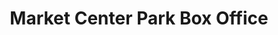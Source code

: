 ---
title: "Market Center Park Box Office"
url: /southgate/market-center-park-box-office/
shop: ticket
---